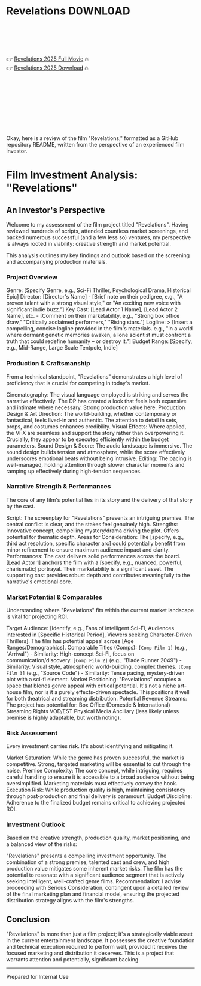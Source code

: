 # Revelations D0WNL0AD

<br><br><br><br>


👉 <a href="https://Ryan-fitsinanaph1987.github.io/krxfrpdggj/">Revelations 2025 Full Movie</a> 🔥
<br>
👉 <a href="https://Ryan-fitsinanaph1987.github.io/krxfrpdggj/">Revelations 2025 Download</a> 🔥


<br><br><br><br><br><br><br><br>


Okay, here is a review of the film "Revelations," formatted as a GitHub repository README, written from the perspective of an experienced film investor.


# Film Investment Analysis: "Revelations"

## An Investor's Perspective

Welcome to my assessment of the film project titled "Revelations". Having reviewed hundreds of scripts, attended countless market screenings, and backed numerous successful (and a few less so) ventures, my perspective is always rooted in viability: creative strength and market potential.

This analysis outlines my key findings and outlook based on the screening and accompanying production materials.

### Project Overview

   Genre: [Specify Genre, e.g., Sci-Fi Thriller, Psychological Drama, Historical Epic]
   Director: [Director's Name] - [Brief note on their pedigree, e.g., "A proven talent with a strong visual style," or "An exciting new voice with significant indie buzz."]
   Key Cast: [Lead Actor 1 Name], [Lead Actor 2 Name], etc. - [Comment on their marketability, e.g., "Strong box office draw," "Critically acclaimed performers," "Rising stars."]
   Logline:
    > [Insert a compelling, concise logline provided in the film's materials. e.g., "In a world where dormant genetic memories awaken, a lone scientist must confront a truth that could redefine humanity – or destroy it."]
   Budget Range: [Specify, e.g., Mid-Range, Large Scale Tentpole, Indie]

### Production & Craftsmanship

From a technical standpoint, "Revelations" demonstrates a high level of proficiency that is crucial for competing in today's market.

   Cinematography: The visual language employed is striking and serves the narrative effectively. The DP has created a look that feels both expansive and intimate where necessary. Strong production value here.
   Production Design & Art Direction: The world-building, whether contemporary or fantastical, feels lived-in and authentic. The attention to detail in sets, props, and costumes enhances credibility.
   Visual Effects: Where applied, the VFX are seamless and support the story rather than overpowering it. Crucially, they appear to be executed efficiently within the budget parameters.
   Sound Design & Score: The audio landscape is immersive. The sound design builds tension and atmosphere, while the score effectively underscores emotional beats without being intrusive.
   Editing: The pacing is well-managed, holding attention through slower character moments and ramping up effectively during high-tension sequences.

### Narrative Strength & Performances

The core of any film's potential lies in its story and the delivery of that story by the cast.

   Script: The screenplay for "Revelations" presents an intriguing premise. The central conflict is clear, and the stakes feel genuinely high.
       Strengths: Innovative concept, compelling mystery/drama driving the plot. Offers potential for thematic depth.
       Areas for Consideration: The [specify, e.g., third act resolution, specific character arc] could potentially benefit from minor refinement to ensure maximum audience impact and clarity.
   Performances: The cast delivers solid performances across the board.
       [Lead Actor 1] anchors the film with a [specify, e.g., nuanced, powerful, charismatic] portrayal. Their marketability is a significant asset.
       The supporting cast provides robust depth and contributes meaningfully to the narrative's emotional core.

### Market Potential & Comparables

Understanding where "Revelations" fits within the current market landscape is vital for projecting ROI.

   Target Audience: [Identify, e.g., Fans of intelligent Sci-Fi, Audiences interested in [Specific Historical Period], Viewers seeking Character-Driven Thrillers]. The film has potential appeal across [Age Ranges/Demographics].
   Comparable Titles (Comps):
       `[Comp Film 1]` (e.g., "Arrival") - Similarity: High-concept Sci-Fi, focus on communication/discovery.
       `[Comp Film 2]` (e.g., "Blade Runner 2049") - Similarity: Visual style, atmospheric world-building, complex themes.
       `[Comp Film 3]` (e.g., "Source Code") - Similarity: Tense pacing, mystery-driven plot with a sci-fi element.
   Market Positioning: "Revelations" occupies a space that blends genre appeal with critical potential. It's not a niche art-house film, nor is it a purely effects-driven spectacle. This positions it well for both theatrical and streaming distribution.
   Potential Revenue Streams: The project has potential for:
       Box Office (Domestic & International)
       Streaming Rights
       VOD/EST
       Physical Media
       Ancillary (less likely unless premise is highly adaptable, but worth noting).

### Risk Assessment

Every investment carries risk. It's about identifying and mitigating it.

   Market Saturation: While the genre has proven successful, the market is competitive. Strong, targeted marketing will be essential to cut through the noise.
   Premise Complexity: The core concept, while intriguing, requires careful handling to ensure it is accessible to a broad audience without being oversimplified. Marketing materials must effectively convey the hook.
   Execution Risk: While production quality is high, maintaining consistency through post-production and final delivery is paramount.
   Budget Discipline: Adherence to the finalized budget remains critical to achieving projected ROI.

### Investment Outlook

Based on the creative strength, production quality, market positioning, and a balanced view of the risks:

   "Revelations" presents a compelling investment opportunity.
   The combination of a strong premise, talented cast and crew, and high production value mitigates some inherent market risks.
   The film has the potential to resonate with a significant audience segment that is actively seeking intelligent, well-crafted genre films.
   Recommendation: I advise proceeding with Serious Consideration, contingent upon a detailed review of the final marketing plan and financial model, ensuring the projected distribution strategy aligns with the film's strengths.

## Conclusion

"Revelations" is more than just a film project; it's a strategically viable asset in the current entertainment landscape. It possesses the creative foundation and technical execution required to perform well, provided it receives the focused marketing and distribution it deserves. This is a project that warrants attention and potentially, significant backing.

---
Prepared for Internal Use


